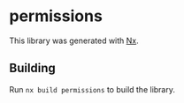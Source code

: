# permissions

This library was generated with [Nx](https://nx.dev).

## Building

Run `nx build permissions` to build the library.
